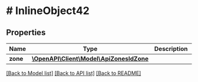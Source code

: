 # # InlineObject42

## Properties

Name | Type | Description | Notes
------------ | ------------- | ------------- | -------------
**zone** | [**\OpenAPI\Client\Model\ApiZonesIdZone**](ApiZonesIdZone.md) |  |

[[Back to Model list]](../../README.md#models) [[Back to API list]](../../README.md#endpoints) [[Back to README]](../../README.md)
